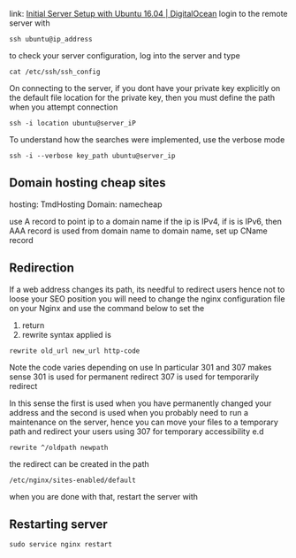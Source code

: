 link: [Initial Server Setup with Ubuntu 16.04 | DigitalOcean](https://www.digitalocean.com/community/tutorials/initial-server-setup-with-ubuntu-16-04)
login to the remote server with 
```terminal
ssh ubuntu@ip_address
```

to check your server configuration, log into the server and type 
```server
cat /etc/ssh/ssh_config
```

On connecting to the server, if you dont have your private key explicitly on the default file location for the private key, then you must define the path when you attempt connection 
```terminal
ssh -i location ubuntu@server_iP
```
To understand how the searches were implemented, use the verbose mode 
```terminal
ssh -i --verbose key_path ubuntu@server_ip
```

## Domain hosting cheap sites
hosting: TmdHosting
Domain: namecheap

use A record to point ip to a domain name if the ip is IPv4, if is is IPv6, then AAA record is used
from domain name to domain name, set up CName record

## Redirection
If a web address changes its path, its needful to redirect users hence not to loose your SEO position
you will need to change the nginx configuration file on your Nginx and use the command below to set the 
1. return 
2. rewrite
syntax applied is 
```nginx
rewrite old_url new_url http-code
```
Note the code varies depending on use
In particular 301 and 307 makes sense
301 is used for permanent redirect
307 is used for temporarily redirect

In this sense the first is used when you have permanently changed your address and the second is used when you probably need to run a maintenance on the server, hence you can move your files to a temporary path and redirect your users using 307 for temporary accessibility e.d
```nginx
rewrite ^/oldpath newpath
```

the redirect can be created in the path 
```nginx
/etc/nginx/sites-enabled/default
```

when you are done with that, restart the server with 

## Restarting server
```nginx
sudo service nginx restart
```
